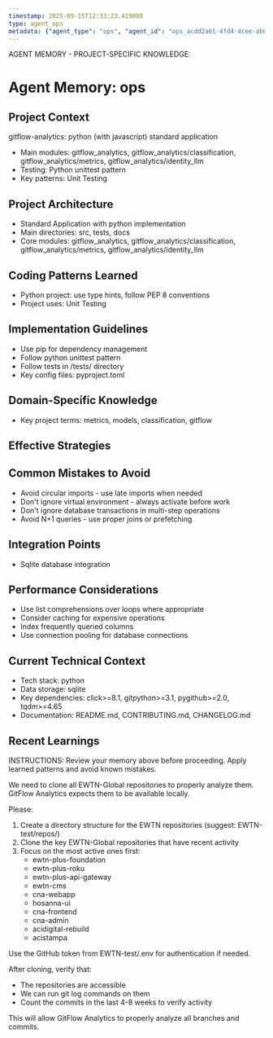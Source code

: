```yaml
---
timestamp: 2025-09-15T12:33:23.419808
type: agent_ops
metadata: {"agent_type": "ops", "agent_id": "ops_acdd2a61-4fd4-4cee-ab6e-dc4ccba95358", "session_id": "acdd2a61-4fd4-4cee-ab6e-dc4ccba95358", "delegation_context": {"description": "Clone EWTN repositories", "timestamp": "2025-09-15T12:33:23.419035"}}
---
```



AGENT MEMORY - PROJECT-SPECIFIC KNOWLEDGE:
# Agent Memory: ops
<!-- Last Updated: 2025-08-10 11:39:35 | Auto-updated by: ops -->

<!-- MEMORY LIMITS: 8KB max | 10 sections max | 15 items per section -->

## Project Context
gitflow-analytics: python (with javascript) standard application
- Main modules: gitflow_analytics, gitflow_analytics/classification, gitflow_analytics/metrics, gitflow_analytics/identity_llm
- Testing: Python unittest pattern
- Key patterns: Unit Testing

## Project Architecture
- Standard Application with python implementation
- Main directories: src, tests, docs
- Core modules: gitflow_analytics, gitflow_analytics/classification, gitflow_analytics/metrics, gitflow_analytics/identity_llm

## Coding Patterns Learned
- Python project: use type hints, follow PEP 8 conventions
- Project uses: Unit Testing

## Implementation Guidelines
- Use pip for dependency management
- Follow python unittest pattern
- Follow tests in /tests/ directory
- Key config files: pyproject.toml

## Domain-Specific Knowledge
<!-- Agent-specific knowledge for gitflow-analytics domain -->
- Key project terms: metrics, models, classification, gitflow

## Effective Strategies
<!-- Successful approaches discovered through experience -->

## Common Mistakes to Avoid
- Avoid circular imports - use late imports when needed
- Don't ignore virtual environment - always activate before work
- Don't ignore database transactions in multi-step operations
- Avoid N+1 queries - use proper joins or prefetching

## Integration Points
- Sqlite database integration

## Performance Considerations
- Use list comprehensions over loops where appropriate
- Consider caching for expensive operations
- Index frequently queried columns
- Use connection pooling for database connections

## Current Technical Context
- Tech stack: python
- Data storage: sqlite
- Key dependencies: click>=8.1, gitpython>=3.1, pygithub>=2.0, tqdm>=4.65
- Documentation: README.md, CONTRIBUTING.md, CHANGELOG.md

## Recent Learnings
<!-- Most recent discoveries and insights -->


INSTRUCTIONS: Review your memory above before proceeding. Apply learned patterns and avoid known mistakes.


We need to clone all EWTN-Global repositories to properly analyze them. GitFlow Analytics expects them to be available locally.

Please:
1. Create a directory structure for the EWTN repositories (suggest: EWTN-test/repos/)
2. Clone the key EWTN-Global repositories that have recent activity
3. Focus on the most active ones first:
   - ewtn-plus-foundation
   - ewtn-plus-roku
   - ewtn-plus-api-gateway
   - ewtn-cms
   - cna-webapp
   - hosanna-ui
   - cna-frontend
   - cna-admin
   - acidigital-rebuild
   - acistampa

Use the GitHub token from EWTN-test/.env for authentication if needed.

After cloning, verify that:
- The repositories are accessible
- We can run git log commands on them
- Count the commits in the last 4-8 weeks to verify activity

This will allow GitFlow Analytics to properly analyze all branches and commits.